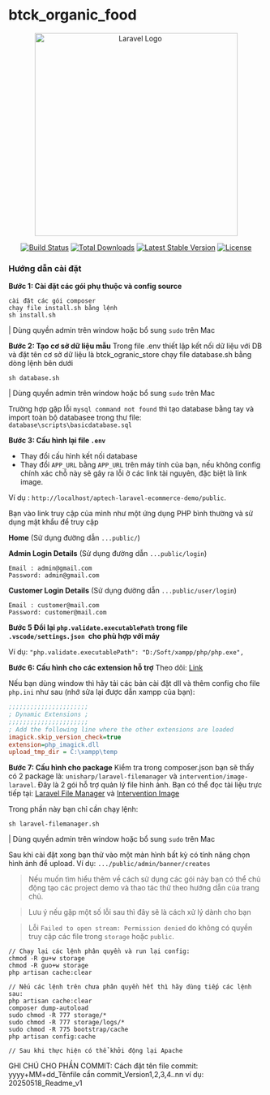 # btck_organic_food

<p align="center"><a href="https://laravel.com" target="_blank"><img src="https://raw.githubusercontent.com/laravel/art/master/logo-lockup/5%20SVG/2%20CMYK/1%20Full%20Color/laravel-logolockup-cmyk-red.svg" width="400" alt="Laravel Logo"></a></p>

<p align="center">
<a href="https://github.com/laravel/framework/actions"><img src="https://github.com/laravel/framework/workflows/tests/badge.svg" alt="Build Status"></a>
<a href="https://packagist.org/packages/laravel/framework"><img src="https://img.shields.io/packagist/dt/laravel/framework" alt="Total Downloads"></a>
<a href="https://packagist.org/packages/laravel/framework"><img src="https://img.shields.io/packagist/v/laravel/framework" alt="Latest Stable Version"></a>
<a href="https://packagist.org/packages/laravel/framework"><img src="https://img.shields.io/packagist/l/laravel/framework" alt="License"></a>
</p>

### Hướng dẫn cài đặt

**Bước 1: Cài đặt các gói phụ thuộc và config source**

```shell
cài đặt các gói composer
chạy file install.sh bằng lệnh
sh install.sh
```

| Dùng quyền admin trên window hoặc bổ sung `sudo` trên Mac

**Bước 2: Tạo cơ sở dữ liệu mẫu**
Trong file .env thiết lập kết nối dữ liệu với DB và đặt tên cơ sở dữ liệu là btck_ogranic_store
chạy file database.sh bằng dòng lệnh bên dưới

```shell
sh database.sh
```

| Dùng quyền admin trên window hoặc bổ sung `sudo` trên Mac

Trường hợp gặp lỗi `mysql command not found` thì tạo database bằng tay và import toàn bộ databasee trong thư file: `database\scripts\basicdatabase.sql`

**Bước 3: Cấu hình lại file `.env`**

-   Thay đổi cấu hình kết nối database
-   Thay đổi `APP_URL` bằng `APP_URL` trên máy tính của bạn, nếu không config chính xác chỗ này sẽ gây ra lỗi ở các link tài nguyên, đặc biệt là link image.

Ví dụ : `http://localhost/aptech-laravel-ecommerce-demo/public`.

Bạn vào link truy cập của mình như một ứng dụng PHP bình thường và sử dụng mật khẩu để truy cập

**Home** (Sử dụng đường dẫn `...public/`)

**Admin Login Details** (Sử dụng đường dẫn `...public/login`)

```shell
Email : admin@gmail.com
Password: admin@gmail.com
```

**Customer Login Details** (Sử dụng đường dẫn `...public/user/login`)

```shell
Email : customer@mail.com
Password: customer@mail.com
```

**Bước 5 Đổi lại `php.validate.executablePath` trong file `.vscode/settings.json `cho phù hợp với máy**

Ví dụ: `"php.validate.executablePath": "D:/Soft/xampp/php/php.exe", `

**Bước 6: Cấu hình cho các extension hỗ trợ**
Theo dõi: [Link](https://ourcodeworld.com/articles/read/349/how-to-install-and-enable-the-imagick-extension-in-xampp-for-windows)

Nếu bạn dùng window thì hãy tải các bản cài đặt dll và thêm config cho file `php.ini` như sau (nhớ sửa lại được dẫn xampp của bạn):

```ini
;;;;;;;;;;;;;;;;;;;;;;
; Dynamic Extensions ;
;;;;;;;;;;;;;;;;;;;;;;
; Add the following line where the other extensions are loaded
imagick.skip_version_check=true
extension=php_imagick.dll
upload_tmp_dir = C:\xampp\temp
```

**Bước 7: Cấu hình cho package**
Kiểm tra trong composer.json bạn sẽ thấy có 2 package là: `unisharp/laravel-filemanager` và `intervention/image-laravel`. Đây là 2 gói hỗ trợ quản lý file hình ảnh. Bạn có thể đọc tài liệu trực tiếp tại: [Laravel File Manager](https://unisharp.github.io/laravel-filemanager) và [Intervention Image](https://github.com/Intervention/image)

Trong phần này bạn chỉ cần chạy lệnh:

```shell
sh laravel-filemanager.sh
```

| Dùng quyền admin trên window hoặc bổ sung `sudo` trên Mac

Sau khi cài đặt xong bạn thử vào một màn hình bất kỳ có tính năng chọn hình ảnh để upload. Ví dụ: `.../public/admin/banner/creates`

> Nếu muốn tìm hiểu thêm về cách sử dụng các gói này bạn có thể chủ động tạo các project demo và thao tác thử theo hướng dẫn của trang chủ.

> Lưu ý nếu gặp một số lỗi sau thì đây sẽ là cách xử lý dành cho bạn

> Lỗi `Failed to open stream: Permission denied` do không có quyền truy cập các file trong `storage` hoặc `public`.

```shell
// Chạy lại các lệnh phân quyền và run lại config:
chmod -R gu+w storage
chmod -R guo+w storage
php artisan cache:clear

// Nếu các lệnh trên chưa phân quyền hết thì hãy dùng tiếp các lệnh sau:
php artisan cache:clear
composer dump-autoload
sudo chmod -R 777 storage/*
sudo chmod -R 777 storage/logs/*
sudo chmod -R 775 bootstrap/cache
php artisan config:cache

// Sau khi thực hiện có thể khởi động lại Apache
```

GHI CHÚ CHO PHẦN COMMIT:
Cách đặt tên file commit: yyyy+MM+dd_Tênfile cần commit_Version1,2,3,4..nn
ví dụ:
20250518_Readme_v1
